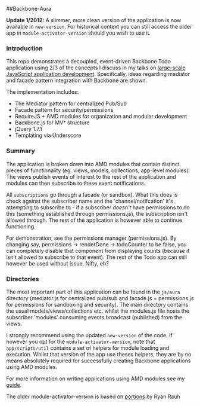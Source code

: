 ##Backbone-Aura

<strong>Update 1/2012:</strong> A slimmer, more clean version of the application is now available in <code>new-version</code>. For historical context you can still access the older app in <code>module-activator-version</code> should you wish to use it.

### Introduction

This repo demonstrates a decoupled, event-driven Backbone Todo application using 2/3 of the concepts I discuss in my talks on [large-scale JavaScript application development](http://addyosmani.com/largescalejavascript). Specifically, ideas regarding mediator and facade pattern integration with Backbone are shown.

The implementation includes:

<ul>
<li>The Mediator pattern for centralized Pub/Sub</li>
<li>Facade pattern for security/permissions</li>
<li>RequireJS + AMD modules for organization and modular development</li>
<li>Backbone.js for MV* structure</li>
<li>jQuery 1.7.1</li>
<li>Templating via Underscore</li>
</ul>

### Summary

The application is broken down into AMD modules that contain distinct pieces of functionality (eg. views, models, collections, app-level modules). The views publish events of interest to the rest of the application and modules can then subscribe to these event notifications. 

All <code>subscriptions</code> go through a facade (or sandbox). What this does is check against the subscriber name and the 'channel/notifcation' it's attempting to subscribe to - if a subscriber *doesn't* have permissions to do this (something established through permissions.js), the subscription isn't allowed through. The rest of the application is however able to continue functioning. 

For demonstration, see the permissions manager (permissions.js). By changing say, permissions -> renderDone -> todoCounter to be false, you can completely disable that component from displaying counts (because it isn't allowed to subscribe to that event). The rest of the Todo app can still however be used without issue. Nifty, eh?

### Directories

The most important part of this application can be found in the <code>js/aura</code> directory (mediator.js for centralized pub/sub and facade.js + permissions.js for permissions for sandboxing and security). The main directory contains the usual models/views/collections etc. whilst the modules.js file hosts the subscriber 'modules' consuming events broadcast (published) from the views.

I strongly recommend using the updated <code>new-version</code> of the code. If however you opt for the <code>module-activator-version</code>, note that <code>app/scripts/util</code> contains a set of helpers for module loading and execution. Whilst that version of the app use theses helpers, they are by no means absolutely required for successfully creating Backbone applications using AMD modules. 

For more information on writing applications using AMD modules see my [guide](http://addyosmani.com/writing-modular-js).

The older module-activator-version is based on [portions](https://github.com/addyosmani/Backbone_RequireJS) by Ryan Rauh


